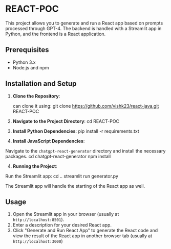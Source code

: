 # REACT-POC

This project allows you to generate and run a React app based on prompts processed through GPT-4. The backend is handled with a Streamlit app in Python, and the frontend is a React application.

## Prerequisites

- Python 3.x
- Node.js and npm

## Installation and Setup

1. **Clone the Repository**:

   can clone it using:
   git clone https://github.com/vishk23/react-java.git REACT-POC


2. **Navigate to the Project Directory**:
cd REACT-POC

1. **Install Python Dependencies**:
pip install -r requirements.txt


3. **Install JavaScript Dependencies**:

Navigate to the `chatgpt-react-generator` directory and install the necessary packages.
cd chatgpt-react-generator
npm install


4. **Running the Project**:

Run the Streamlit app:
cd ..
streamlit run generator.py


The Streamlit app will handle the starting of the React app as well.

## Usage

1. Open the Streamlit app in your browser (usually at `http://localhost:8501`).
2. Enter a description for your desired React app.
3. Click "Generate and Run React App" to generate the React code and view the result of the React app in another browser tab (usually at `http://localhost:3000`)




